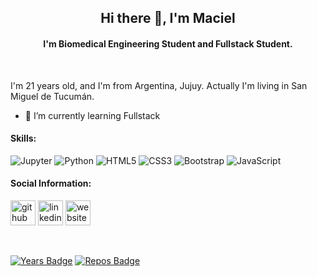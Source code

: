 <h2 align='center'> Hi there 👋, I'm Maciel </h2>
<h4 align='center'> I'm Biomedical Engineering Student and Fullstack Student.</h4>
</br>
<p>I'm 21 years old, and I'm from Argentina, Jujuy. Actually I'm living in San Miguel de Tucumán.</p>
<ul>
  <li> 🌱 I’m currently learning Fullstack </li>
</ul>
<h4> Skills: </h4>
<div>
  <img alt="Jupyter" src="https://img.shields.io/badge/Jupyter-%23F37626.svg?style=for-the-badge&logo=Jupyter&logoColor=white" />
  <img alt="Python" src="https://img.shields.io/badge/python-%2314354C.svg?style=for-the-badge&logo=python&logoColor=white"/>
  <img alt="HTML5" src="https://img.shields.io/badge/html5-%23E34F26.svg?style=for-the-badge&logo=html5&logoColor=white"/>
  <img alt="CSS3" src="https://img.shields.io/badge/css3-%231572B6.svg?style=for-the-badge&logo=css3&logoColor=white"/>
  <img alt="Bootstrap" src="https://img.shields.io/badge/bootstrap-%23563D7C.svg?style=for-the-badge&logo=bootstrap&logoColor=white"/>
  <img alt="JavaScript" src="https://img.shields.io/badge/javascript-%23323330.svg?style=for-the-badge&logo=javascript&logoColor=%23F7DF1E"/>
</div>
  
<h4> Social Information: </h4>

[<img src='https://cdn.jsdelivr.net/npm/simple-icons@3.0.1/icons/github.svg' alt='github' height='40'>](https://github.com/https://github.com/castromaciel)  [<img src='https://cdn.jsdelivr.net/npm/simple-icons@3.0.1/icons/linkedin.svg' alt='linkedin' height='40'>](https://www.linkedin.com/in/https://www.linkedin.com/in/maciel-castro-002286214//)  [<img src='https://cdn.jsdelivr.net/npm/simple-icons@3.0.1/icons/icloud.svg' alt='website' height='40'>](https://castromaciel00.netlify.app/)  

<!-- [![Top Langs](https://github-readme-stats.vercel.app/api/top-langs/?username=castromaciel)](https://github.com/anuraghazra/github-readme-stats) -->
</br>

[![Years Badge](https://badges.pufler.dev/years/castromaciel)](https://badges.pufler.dev) [![Repos Badge](https://badges.pufler.dev/repos/castromaciel)](https://badges.pufler.dev)

<!--
**castromaciel/castromaciel** is a ✨ _special_ ✨ repository because its `README.md` (this file) appears on your GitHub profile.

Here are some ideas to get you started:

- 🔭 I’m currently working on ...
- 🌱 I’m currently learning ...
- 👯 I’m looking to collaborate on ...
- 🤔 I’m looking for help with ...
- 💬 Ask me about ...
- 📫 How to reach me: ...
- 😄 Pronouns: ...
- ⚡ Fun fact: ...
-->
